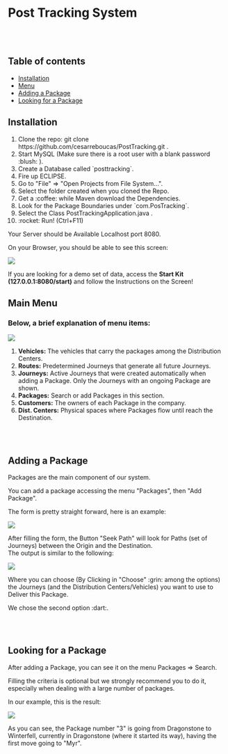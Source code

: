 # Post Tracking System
<br><br>
## Table of contents
- [Installation](#installation)
- [Menu](#main-menu)
- [Adding a Package](#adding-a-package)
- [Looking for a Package](#looking-for-a-package)

## Installation
<ol>
    <li>Clone the repo: git clone https://github.com/cesarreboucas/PostTracking.git .</li>
    <li>Start MySQL (Make sure there is a root user with a blank password :blush: ).</li>
    <li>Create a Database called `posttracking`.</li>
    <li>Fire up ECLIPSE.</li>
    <li>Go to "File" => "Open Projects from File System...".</li>
    <li>Select the folder created when you cloned the Repo.</li>
    <li>Get a :coffee: while Maven download the Dependencies.</li>
    <li>Look for the Package Boundaries under `com.PosTracking`.</li>
    <li>Select the Class PostTrackingApplication.java .</li>
    <li>:rocket: Run! (Ctrl+F11)</li>
</ol>
<p>Your Server should be Available Localhost port 8080.</p>
<p>On your Browser, you should be able to see this screen: </p>
<img src="https://github.com/cesarreboucas/PostTracking/blob/master/Support/Instalation/screenIndex.png?raw=true" />
<p>If you are looking for a demo set of data, access the 
    <strong>Start Kit (127.0.0.1:8080/start)</strong> and follow the Instructions on the Screen!</p>

## Main Menu

### Below, a brief explanation of menu items:
<img src="https://github.com/cesarreboucas/PostTracking/blob/master/Support/Instalation/menu.png?raw=true" />
<ol>
    <li><strong>Vehicles:</strong>
        The vehicles that carry the packages among the Distribution Centers.</li>
    <li><strong>Routes:</strong>
        Predetermined Journeys that generate all future Journeys.</li>
    <li><strong>Journeys:</strong>
        Active Journeys that were created automatically when adding a Package. Only the Journeys with
        an ongoing Package are shown.</li>
    <li><strong>Packages:</strong> Search or add Packages in this section.</li>
    <li><strong>Customers:</strong> The owners of each Package in the company.</li>
    <li><strong>Dist. Centers:</strong> Physical spaces where Packages flow until reach 
        the Destination.</li>
</ol>
<br/><br/>

## Adding a Package
<p> Packages are the main component of our system.</p>
<p> You can add a package accessing the menu "Packages", then "Add Package".</p>
<p> The form is pretty straight forward, here is an example:</p>
<img src="https://github.com/cesarreboucas/PostTracking/blob/master/Support/Instalation/add_package.png?raw=true" />
<p>After filling the form, the Button "Seek Path" will look for Paths (set of Journeys) between the Origin and the Destination.<br/>The output is similar to the following:</p>
<img src="https://github.com/cesarreboucas/PostTracking/blob/master/Support/Instalation/seekpath.png?raw=true" />
<p>Where you can choose (By Clicking in "Choose" :grin: among the options) the Journeys (and the Distribution Centers/Vehicles) you want to use to Deliver this Package.</p>
<p>We chose the second option :dart:.</p>
<br/><br/>

## Looking for a Package
<p>After adding a Package, you can see it on the menu Packages => Search.</p>
<p>Filling the criteria is optional but we strongly recommend you to do it, especially when dealing with a large number of packages.</p>
<p>In our example, this is the result:</p>
<img src="https://github.com/cesarreboucas/PostTracking/blob/master/Support/Instalation/packages_main.png?raw=true" />
<p></p>As you can see, the Package number "3" is going from Dragonstone to Winterfell, currently in Dragonstone (where it started its way), having the first move going to "Myr".</p>
